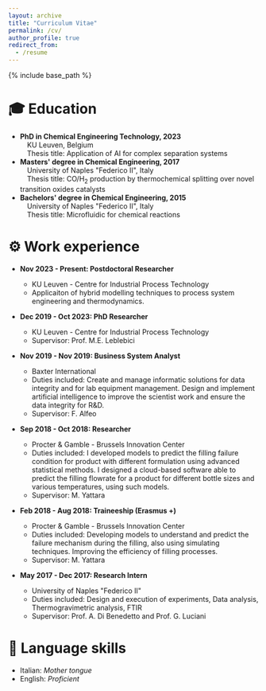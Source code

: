 ```yaml
---
layout: archive
title: "Curriculum Vitae"
permalink: /cv/
author_profile: true
redirect_from:
  - /resume
---
```


{% include base_path %}

🎓 Education
======
* **PhD in Chemical Engineering Technology, 2023**<br>
&ensp;&ensp;KU Leuven, Belgium<br>
&ensp;&ensp;Thesis title: Application of AI for complex separation systems
* **Masters' degree in Chemical Engineering, 2017**<br>
&ensp;&ensp;University of Naples "Federico II", Italy<br>
&ensp;&ensp;Thesis title: CO/H<sub>2</sub> production by thermochemical splitting over novel transition oxides catalysts
* **Bachelors' degree in Chemical Engineering, 2015**<br>
&ensp;&ensp;University of Naples "Federico II", Italy<br>
&ensp;&ensp;Thesis title: Microfluidic for chemical reactions


⚙️ Work experience
======
* **Nov 2023 - Present: Postdoctoral Researcher**
  * KU Leuven -  Centre for Industrial Process Technology
  * Applicaiton of hybrid modelling techniques to process system engineering and thermodynamics.

* **Dec 2019 - Oct 2023: PhD Researcher**
  * KU Leuven -  Centre for Industrial Process Technology
  * Supervisor: Prof. M.E. Leblebici

* **Nov 2019 - Nov 2019: Business System Analyst**
  * Baxter International
  * Duties included: Create and manage informatic solutions for data integrity and for lab equipment management. Design and implement artificial intelligence to improve the scientist work and ensure the data integrity for R&D.
  * Supervisor: F. Alfeo

* **Sep 2018 - Oct 2018: Researcher**
  * Procter & Gamble - Brussels Innovation Center
  * Duties included:  I developed models to predict the filling failure condition for product with different formulation using advanced statistical methods. I designed a cloud-based software able to predict the filling flowrate for a product for different bottle sizes and various temperatures, using such models.
  * Supervisor: M. Yattara

* **Feb 2018 - Aug 2018: Traineeship (Erasmus +)**
  * Procter & Gamble - Brussels Innovation Center
  * Duties included: Developing models to understand and predict the failure mechanism during the filling, also using simulating techniques. Improving the efficiency of filling processes.
  * Supervisor: M. Yattara

* **May 2017 - Dec 2017: Research Intern**
  * University of Naples "Federico II"
  * Duties included: Design and execution of experiments, Data analysis, Thermogravimetric analysis, FTIR
  * Supervisor: Prof. A. Di Benedetto and Prof. G. Luciani

💬 Language skills
======
* Italian: <i>Mother tongue</i>
* English: <i>Proficient</i>

<!-- Publications
======
  <ul>{% for post in site.publications %}
    {% include archive-single-cv-publications.html %}
  {% endfor %}</ul> -->

<!-- Skills
======
* Skill 1
* Skill 2
  * Sub-skill 2.1
  * Sub-skill 2.2
  * Sub-skill 2.3
* Skill 3
   -->
<!-- Talks
======
  <ul>{% for post in site.talks %}
    {% include archive-single-talk-cv.html %}
  {% endfor %}</ul> -->
  
<!-- Teaching
======
  <ul>{% for post in site.teaching %}
    {% include archive-single-cv-teaching.html %}
  {% endfor %}</ul> -->
  
<!-- Service and leadership
======
* Currently signed in to 43 different slack teams -->
